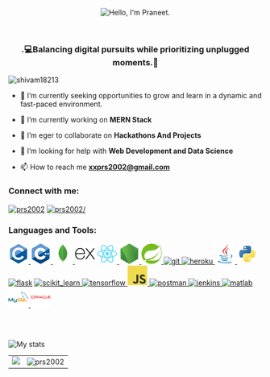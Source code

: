 <p align="center"><img width="80%" alt="Hello, I'm Praneet." src="./assets/gh-readme-header.png" /></a></p>
<br />
<h3 align="center">.💻Balancing digital pursuits while prioritizing unplugged moments.🧠</h3>

<p align="left"> <img src="https://komarev.com/ghpvc/?username=shivam18213&label=Profile%20views&color=0e75b6&style=flat" alt="shivam18213" /> </p>



- 🔭 I’m currently seeking opportunities to grow and learn in a dynamic and fast-paced environment.

- 🌱 I’m currently working on **MERN Stack**

- 👯 I’m eger to collaborate on **Hackathons And Projects**

- 🤝 I’m looking for help with **Web Development and Data Science**

- 📫 How to reach me **xxprs2002@gmail.com**

<h3 align="left">Connect with me:</h3>
<p align="left">
<a href="https://www.linkedin.com/in/praneetsuyal/" target="blank"><img align="center" src="https://raw.githubusercontent.com/rahuldkjain/github-profile-readme-generator/master/src/images/icons/Social/linked-in-alt.svg" alt="prs2002" height="30" width="40" /></a>
<a href="https://leetcode.com/prs2002/" target="blank"><img align="center" src="https://raw.githubusercontent.com/rahuldkjain/github-profile-readme-generator/master/src/images/icons/Social/leet-code.svg" alt="prs2002/" height="30" width="40" /></a>
</p>

<h3 align="left">Languages and Tools:</h3>
<p align="left">  <a href="https://www.cprogramming.com/" target="_blank"> <img src="https://raw.githubusercontent.com/devicons/devicon/master/icons/c/c-original.svg" alt="c" width="40" height="40"/> </a> <a href="https://www.w3schools.com/cpp/" target="_blank"> <img src="https://raw.githubusercontent.com/devicons/devicon/master/icons/cplusplus/cplusplus-original.svg" alt="cplusplus" width="40" height="40"/>  <a href="https://www.mongodb.com/" target="_blank"> <img src="https://raw.githubusercontent.com/devicons/devicon/master/icons/mongodb/mongodb-original.svg" alt="MongoDB" width="40" height="40"/> </a> <a href="https://expressjs.com/" target="_blank">  <img src="https://raw.githubusercontent.com/devicons/devicon/master/icons/express/express-original.svg" alt="Express" width="40" height="40"/></a> <a href="https://reactjs.org/" target="_blank">  <img src="https://raw.githubusercontent.com/devicons/devicon/master/icons/react/react-original.svg" alt="React" width="40" height="40"/> </a> <a href="https://nodejs.org/" target="_blank">  <img src="https://raw.githubusercontent.com/devicons/devicon/master/icons/nodejs/nodejs-original.svg" alt="Node.js" width="40" height="40"/> </a>  <a href="https://spring.io/projects/spring-boot" target="_blank">
  <img src="https://raw.githubusercontent.com/devicons/devicon/master/icons/spring/spring-original.svg" alt="Spring Boot" width="40" height="40"/>
</a> <a href="https://git-scm.com/" target="_blank"> <img src="https://www.vectorlogo.zone/logos/git-scm/git-scm-icon.svg" alt="git" width="40" height="40"/> </a>  <a href="https://heroku.com" target="_blank"> <img src="https://www.vectorlogo.zone/logos/heroku/heroku-icon.svg" alt="heroku" width="40" height="40"/> </a><a href="https://www.java.com" target="_blank"> <img src="https://raw.githubusercontent.com/devicons/devicon/master/icons/java/java-original.svg" alt="java" width="40" height="40"/> </a> <a href="https://www.python.org" target="_blank"> <img src="https://raw.githubusercontent.com/devicons/devicon/master/icons/python/python-original.svg" alt="python" width="40" height="40"/> </a> <a href="https://flask.palletsprojects.com/" target="_blank"> <img src="https://www.vectorlogo.zone/logos/pocoo_flask/pocoo_flask-icon.svg" alt="flask" width="40" height="40"/></a> <a href="https://scikit-learn.org/" target="_blank"> <img src="https://upload.wikimedia.org/wikipedia/commons/0/05/Scikit_learn_logo_small.svg" alt="scikit_learn" width="40" height="40"/> </a> <a href="https://www.tensorflow.org" target="_blank"> <img src="https://www.vectorlogo.zone/logos/tensorflow/tensorflow-icon.svg" alt="tensorflow" width="40" height="40"/> </a> <a href="https://developer.mozilla.org/en-US/docs/Web/JavaScript" target="_blank"> <img src="https://raw.githubusercontent.com/devicons/devicon/master/icons/javascript/javascript-original.svg" alt="javascript" width="40" height="40"/> </a> <a href="https://postman.com" target="_blank"> <img src="https://www.vectorlogo.zone/logos/getpostman/getpostman-icon.svg" alt="postman" width="40" height="40"/> </a> <a href="https://www.jenkins.io" target="_blank"> <img src="https://www.vectorlogo.zone/logos/jenkins/jenkins-icon.svg" alt="jenkins" width="40" height="40"/> </a> <a href="https://www.mathworks.com/" target="_blank"> <img src="https://upload.wikimedia.org/wikipedia/commons/2/21/Matlab_Logo.png" alt="matlab" width="40" height="40"/> </a> <a href="https://www.mysql.com/" target="_blank"> <img src="https://raw.githubusercontent.com/devicons/devicon/master/icons/mysql/mysql-original-wordmark.svg" alt="mysql" width="40" height="40"/> <img src="https://raw.githubusercontent.com/devicons/devicon/master/icons/oracle/oracle-original.svg" alt="oracle" width="40" height="40"/> </a>   </p>


<br>

<br>

![My stats](https://github-readme-stats.vercel.app/api?username=prs2002&theme=highcontrast)

<table><tr><td><img src="https://github-readme-stats.vercel.app/api/top-langs/?username=prs2002&layout=donut-vertical&hide=GLSL,Astro"/></td><td><img align="center" src="https://github-readme-streak-stats.herokuapp.com/?user=prs2002&theme=highcontrast" alt="prs2002" /></td></tr></table>
